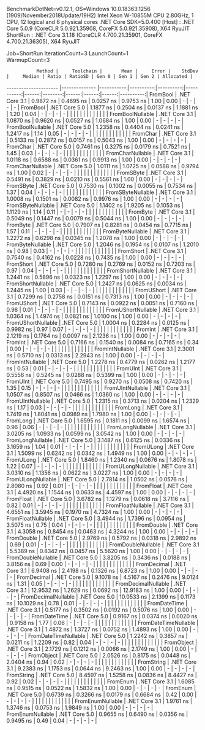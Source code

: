 
BenchmarkDotNet=v0.12.1, OS=Windows 10.0.18363.1256 (1909/November2018Update/19H2)
Intel Xeon W-10855M CPU 2.80GHz, 1 CPU, 12 logical and 6 physical cores
.NET Core SDK=5.0.400
  [Host]   : .NET Core 5.0.9 (CoreCLR 5.0.921.35908, CoreFX 5.0.921.35908), X64 RyuJIT
  ShortRun : .NET Core 3.1.18 (CoreCLR 4.700.21.35901, CoreFX 4.700.21.36305), X64 RyuJIT

Job=ShortRun  IterationCount=3  LaunchCount=1  
WarmupCount=3  

               Method |     Toolchain |       Mean |     Error |    StdDev |     Median | Ratio | RatioSD | Gen 0 | Gen 1 | Gen 2 | Allocated |
--------------------- |-------------- |-----------:|----------:|----------:|-----------:|------:|--------:|------:|------:|------:|----------:|
             FromBool | .NET Core 3.1 |  0.9872 ns | 0.4695 ns | 0.0257 ns |  0.9753 ns |  1.00 |    0.00 |     - |     - |     - |         - |
             FromBool | .NET Core 5.0 |  1.1877 ns | 0.2504 ns | 0.0137 ns |  1.1881 ns |  1.20 |    0.04 |     - |     - |     - |         - |
                      |               |            |           |           |            |       |         |       |       |       |           |
     FromBoolNullable | .NET Core 3.1 |  1.0870 ns | 0.9620 ns | 0.0527 ns |  1.0684 ns |  1.00 |    0.00 |     - |     - |     - |         - |
     FromBoolNullable | .NET Core 5.0 |  1.2358 ns | 0.4404 ns | 0.0241 ns |  1.2417 ns |  1.14 |    0.05 |     - |     - |     - |         - |
                      |               |            |           |           |            |       |         |       |       |       |           |
             FromChar | .NET Core 3.1 |  0.5133 ns | 0.2872 ns | 0.0157 ns |  0.5043 ns |  1.00 |    0.00 |     - |     - |     - |         - |
             FromChar | .NET Core 5.0 |  0.7461 ns | 0.3275 ns | 0.0179 ns |  0.7521 ns |  1.45 |    0.03 |     - |     - |     - |         - |
                      |               |            |           |           |            |       |         |       |       |       |           |
     FromCharNullable | .NET Core 3.1 |  1.0118 ns | 0.6588 ns | 0.0361 ns |  0.9913 ns |  1.00 |    0.00 |     - |     - |     - |         - |
     FromCharNullable | .NET Core 5.0 |  1.0111 ns | 1.0725 ns | 0.0588 ns |  0.9794 ns |  1.00 |    0.02 |     - |     - |     - |         - |
                      |               |            |           |           |            |       |         |       |       |       |           |
            FromSByte | .NET Core 3.1 |  0.5491 ns | 0.3829 ns | 0.0210 ns |  0.5561 ns |  1.00 |    0.00 |     - |     - |     - |         - |
            FromSByte | .NET Core 5.0 |  0.7530 ns | 0.1002 ns | 0.0055 ns |  0.7534 ns |  1.37 |    0.04 |     - |     - |     - |         - |
                      |               |            |           |           |            |       |         |       |       |       |           |
    FromSByteNullable | .NET Core 3.1 |  1.0008 ns | 0.1501 ns | 0.0082 ns |  0.9976 ns |  1.00 |    0.00 |     - |     - |     - |         - |
    FromSByteNullable | .NET Core 5.0 |  1.1402 ns | 1.9205 ns | 0.1053 ns |  1.1129 ns |  1.14 |    0.11 |     - |     - |     - |         - |
                      |               |            |           |           |            |       |         |       |       |       |           |
             FromByte | .NET Core 3.1 |  0.5049 ns | 0.1447 ns | 0.0079 ns |  0.5044 ns |  1.00 |    0.00 |     - |     - |     - |         - |
             FromByte | .NET Core 5.0 |  0.7907 ns | 0.8281 ns | 0.0454 ns |  0.7715 ns |  1.57 |    0.11 |     - |     - |     - |         - |
                      |               |            |           |           |            |       |         |       |       |       |           |
     FromByteNullable | .NET Core 3.1 |  1.2272 ns | 0.6298 ns | 0.0345 ns |  1.2078 ns |  1.00 |    0.00 |     - |     - |     - |         - |
     FromByteNullable | .NET Core 5.0 |  1.2046 ns | 0.1954 ns | 0.0107 ns |  1.2010 ns |  0.98 |    0.03 |     - |     - |     - |         - |
                      |               |            |           |           |            |       |         |       |       |       |           |
            FromShort | .NET Core 3.1 |  0.7540 ns | 0.4162 ns | 0.0228 ns |  0.7435 ns |  1.00 |    0.00 |     - |     - |     - |         - |
            FromShort | .NET Core 5.0 |  0.7280 ns | 0.2769 ns | 0.0152 ns |  0.7203 ns |  0.97 |    0.04 |     - |     - |     - |         - |
                      |               |            |           |           |            |       |         |       |       |       |           |
    FromShortNullable | .NET Core 3.1 |  1.2441 ns | 0.5896 ns | 0.0323 ns |  1.2297 ns |  1.00 |    0.00 |     - |     - |     - |         - |
    FromShortNullable | .NET Core 5.0 |  1.2427 ns | 0.0625 ns | 0.0034 ns |  1.2445 ns |  1.00 |    0.03 |     - |     - |     - |         - |
                      |               |            |           |           |            |       |         |       |       |       |           |
           FromUShort | .NET Core 3.1 |  0.7299 ns | 0.2758 ns | 0.0151 ns |  0.7313 ns |  1.00 |    0.00 |     - |     - |     - |         - |
           FromUShort | .NET Core 5.0 |  0.7143 ns | 0.0922 ns | 0.0051 ns |  0.7160 ns |  0.98 |    0.01 |     - |     - |     - |         - |
                      |               |            |           |           |            |       |         |       |       |       |           |
   FromUShortNullable | .NET Core 3.1 |  1.0364 ns | 1.4974 ns | 0.0821 ns |  1.0100 ns |  1.00 |    0.00 |     - |     - |     - |         - |
   FromUShortNullable | .NET Core 5.0 |  1.0004 ns | 0.2284 ns | 0.0125 ns |  0.9982 ns |  0.97 |    0.07 |     - |     - |     - |         - |
                      |               |            |           |           |            |       |         |       |       |       |           |
              FromInt | .NET Core 3.1 |  2.1219 ns | 0.1764 ns | 0.0097 ns |  2.1236 ns |  1.00 |    0.00 |     - |     - |     - |         - |
              FromInt | .NET Core 5.0 |  0.7166 ns | 0.1540 ns | 0.0084 ns |  0.7165 ns |  0.34 |    0.00 |     - |     - |     - |         - |
                      |               |            |           |           |            |       |         |       |       |       |           |
      FromIntNullable | .NET Core 3.1 |  2.3001 ns | 0.5710 ns | 0.0313 ns |  2.2943 ns |  1.00 |    0.00 |     - |     - |     - |         - |
      FromIntNullable | .NET Core 5.0 |  1.2278 ns | 0.4779 ns | 0.0262 ns |  1.2177 ns |  0.53 |    0.01 |     - |     - |     - |         - |
                      |               |            |           |           |            |       |         |       |       |       |           |
             FromUInt | .NET Core 3.1 |  0.5556 ns | 0.5245 ns | 0.0288 ns |  0.5399 ns |  1.00 |    0.00 |     - |     - |     - |         - |
             FromUInt | .NET Core 5.0 |  0.7495 ns | 0.9270 ns | 0.0508 ns |  0.7420 ns |  1.35 |    0.15 |     - |     - |     - |         - |
                      |               |            |           |           |            |       |         |       |       |       |           |
     FromUIntNullable | .NET Core 3.1 |  1.0507 ns | 0.8507 ns | 0.0466 ns |  1.0360 ns |  1.00 |    0.00 |     - |     - |     - |         - |
     FromUIntNullable | .NET Core 5.0 |  1.2315 ns | 0.3713 ns | 0.0204 ns |  1.2329 ns |  1.17 |    0.03 |     - |     - |     - |         - |
                      |               |            |           |           |            |       |         |       |       |       |           |
             FromLong | .NET Core 3.1 |  1.7419 ns | 1.8041 ns | 0.0989 ns |  1.7980 ns |  1.00 |    0.00 |     - |     - |     - |         - |
             FromLong | .NET Core 5.0 |  1.6595 ns | 0.1811 ns | 0.0099 ns |  1.6574 ns |  0.96 |    0.06 |     - |     - |     - |         - |
                      |               |            |           |           |            |       |         |       |       |       |           |
     FromLongNullable | .NET Core 3.1 |  3.0205 ns | 1.0933 ns | 0.0599 ns |  3.0542 ns |  1.00 |    0.00 |     - |     - |     - |         - |
     FromLongNullable | .NET Core 5.0 |  3.1487 ns | 0.6125 ns | 0.0336 ns |  3.1659 ns |  1.04 |    0.01 |     - |     - |     - |         - |
                      |               |            |           |           |            |       |         |       |       |       |           |
            FromULong | .NET Core 3.1 |  1.5099 ns | 0.6242 ns | 0.0342 ns |  1.4949 ns |  1.00 |    0.00 |     - |     - |     - |         - |
            FromULong | .NET Core 5.0 |  1.8460 ns | 1.2340 ns | 0.0676 ns |  1.8078 ns |  1.22 |    0.07 |     - |     - |     - |         - |
                      |               |            |           |           |            |       |         |       |       |       |           |
    FromULongNullable | .NET Core 3.1 |  3.0310 ns | 1.1356 ns | 0.0622 ns |  3.0227 ns |  1.00 |    0.00 |     - |     - |     - |         - |
    FromULongNullable | .NET Core 5.0 |  2.7814 ns | 1.0502 ns | 0.0576 ns |  2.8080 ns |  0.92 |    0.01 |     - |     - |     - |         - |
                      |               |            |           |           |            |       |         |       |       |       |           |
            FromFloat | .NET Core 3.1 |  4.4920 ns | 1.1544 ns | 0.0633 ns |  4.4597 ns |  1.00 |    0.00 |     - |     - |     - |         - |
            FromFloat | .NET Core 5.0 |  3.6782 ns | 1.1279 ns | 0.0618 ns |  3.7116 ns |  0.82 |    0.01 |     - |     - |     - |         - |
                      |               |            |           |           |            |       |         |       |       |       |           |
    FromFloatNullable | .NET Core 3.1 |  4.6551 ns | 3.5945 ns | 0.1970 ns |  4.7324 ns |  1.00 |    0.00 |     - |     - |     - |         - |
    FromFloatNullable | .NET Core 5.0 |  3.4944 ns | 1.7396 ns | 0.0954 ns |  3.5075 ns |  0.75 |    0.04 |     - |     - |     - |         - |
                      |               |            |           |           |            |       |         |       |       |       |           |
           FromDouble | .NET Core 3.1 |  4.3058 ns | 0.8454 ns | 0.0463 ns |  4.3244 ns |  1.00 |    0.00 |     - |     - |     - |         - |
           FromDouble | .NET Core 5.0 |  2.9769 ns | 0.5792 ns | 0.0318 ns |  2.9892 ns |  0.69 |    0.01 |     - |     - |     - |         - |
                      |               |            |           |           |            |       |         |       |       |       |           |
   FromDoubleNullable | .NET Core 3.1 |  5.5389 ns | 0.8342 ns | 0.0457 ns |  5.5620 ns |  1.00 |    0.00 |     - |     - |     - |         - |
   FromDoubleNullable | .NET Core 5.0 |  3.8205 ns | 0.3436 ns | 0.0188 ns |  3.8156 ns |  0.69 |    0.00 |     - |     - |     - |         - |
                      |               |            |           |           |            |       |         |       |       |       |           |
          FromDecimal | .NET Core 3.1 |  6.9408 ns | 2.4198 ns | 0.1326 ns |  6.8723 ns |  1.00 |    0.00 |     - |     - |     - |         - |
          FromDecimal | .NET Core 5.0 |  9.1078 ns | 4.5167 ns | 0.2476 ns |  9.0124 ns |  1.31 |    0.05 |     - |     - |     - |         - |
                      |               |            |           |           |            |       |         |       |       |       |           |
  FromDecimalNullable | .NET Core 3.1 | 12.9532 ns | 1.2629 ns | 0.0692 ns | 12.9183 ns |  1.00 |    0.00 |     - |     - |     - |         - |
  FromDecimalNullable | .NET Core 5.0 | 10.0533 ns | 2.1399 ns | 0.1173 ns | 10.1029 ns |  0.78 |    0.01 |     - |     - |     - |         - |
                      |               |            |           |           |            |       |         |       |       |       |           |
         FromDateTime | .NET Core 3.1 |  0.5177 ns | 0.3502 ns | 0.0192 ns |  0.5076 ns |  1.00 |    0.00 |     - |     - |     - |         - |
         FromDateTime | .NET Core 5.0 |  0.9167 ns | 0.0374 ns | 0.0020 ns |  0.9158 ns |  1.77 |    0.06 |     - |     - |     - |         - |
                      |               |            |           |           |            |       |         |       |       |       |           |
 FromDateTimeNullable | .NET Core 3.1 |  1.4872 ns | 1.3727 ns | 0.0752 ns |  1.4893 ns |  1.00 |    0.00 |     - |     - |     - |         - |
 FromDateTimeNullable | .NET Core 5.0 |  1.2242 ns | 0.3857 ns | 0.0211 ns |  1.2209 ns |  0.82 |    0.04 |     - |     - |     - |         - |
                      |               |            |           |           |            |       |         |       |       |       |           |
           FromObject | .NET Core 3.1 |  2.1729 ns | 0.1212 ns | 0.0066 ns |  2.1749 ns |  1.00 |    0.00 |     - |     - |     - |         - |
           FromObject | .NET Core 5.0 |  2.0526 ns | 0.8175 ns | 0.0448 ns |  2.0404 ns |  0.94 |    0.02 |     - |     - |     - |         - |
                      |               |            |           |           |            |       |         |       |       |       |           |
           FromString | .NET Core 3.1 |  9.2383 ns | 1.1753 ns | 0.0644 ns |  9.2463 ns |  1.00 |    0.00 |     - |     - |     - |         - |
           FromString | .NET Core 5.0 |  8.4597 ns | 1.5258 ns | 0.0836 ns |  8.4427 ns |  0.92 |    0.02 |     - |     - |     - |         - |
                      |               |            |           |           |            |       |         |       |       |       |           |
             FromEnum | .NET Core 3.1 |  1.6085 ns | 0.9515 ns | 0.0522 ns |  1.5832 ns |  1.00 |    0.00 |     - |     - |     - |         - |
             FromEnum | .NET Core 5.0 |  0.6739 ns | 0.3266 ns | 0.0179 ns |  0.6684 ns |  0.42 |    0.00 |     - |     - |     - |         - |
                      |               |            |           |           |            |       |         |       |       |       |           |
     FromEnumNullable | .NET Core 3.1 |  1.9761 ns | 1.3746 ns | 0.0753 ns |  1.9849 ns |  1.00 |    0.00 |     - |     - |     - |         - |
     FromEnumNullable | .NET Core 5.0 |  0.9655 ns | 0.6490 ns | 0.0356 ns |  0.9495 ns |  0.49 |    0.04 |     - |     - |     - |         - |
